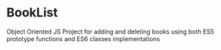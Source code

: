 # BookList
Object Oriented JS Project for adding and deleting books using both ES5 prototype functions and ES6 classes implementations
